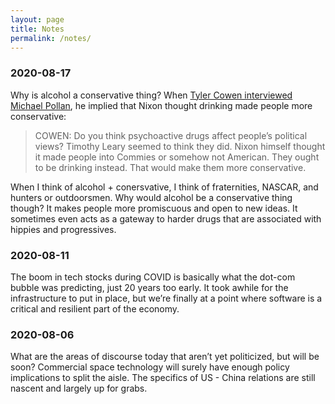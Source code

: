 ```yaml
---
layout: page
title: Notes
permalink: /notes/
---
```


### 2020-08-17

Why is alcohol a conservative thing? When [Tyler Cowen interviewed Michael Pollan](https://conversationswithtyler.com/episodes/michael-pollan/), he implied that Nixon thought drinking made people more conservative:

> COWEN: Do you think psychoactive drugs affect people’s political views? Timothy Leary seemed to think they did. Nixon himself thought it made people into Commies or somehow not American. They ought to be drinking instead. That would make them more conservative.

When I think of alcohol + conersvative, I think of fraternities, NASCAR, and hunters or outdoorsmen. Why would alcohol be a conservative thing though? It makes people more promiscuous and open to new ideas. It sometimes even acts as a gateway to harder drugs that are associated with hippies and progressives. 


### 2020-08-11

The boom in tech stocks during COVID is basically what the dot-com bubble was predicting, just 20 years too early. It took awhile for the infrastructure to put in place, but we’re finally at a point where software is a critical and resilient part of the economy.


### 2020-08-06

What are the areas of discourse today that aren’t yet politicized, but will be soon? Commercial space technology will surely have enough policy implications to split the aisle. The specifics of US - China relations are still nascent and largely up for grabs.
